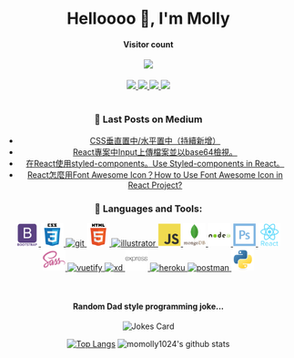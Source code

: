 <h1 align="center">Helloooo 👋, I'm Molly</h1>

<div align="center"> 
  <h4>Visitor count</h4>
  <img src="https://profile-counter.glitch.me/momolly1024/count.svg" />
</div>



<br>

<div align="center"> 
 
  <a href="https://molly1024.medium.com/" target="_blank">
      <img src="https://img.shields.io/badge/medium-%2312100E.svg?&style=for-the-badge&logo=medium&logoColor=white" />
  </a>
    
  <a href="mailto:momolly1024@gmail.com">
      <img src="https://img.shields.io/badge/-mail-red?style=for-the-badge&logo=gmail&logoColor=white"/>
  </a>

  <a href="https://reurl.cc/ogLrDl" target="_blank">
      <img src="https://img.shields.io/badge/-resume-green?style=for-the-badge&logo=gitlab&logoColor=white"/>
  </a>
  
  <a href="https://momolly1024.github.io/momolly1024/" target="_blank">
      <img src="https://img.shields.io/badge/My%20Website-blue?style=for-the-badge"/>
  </a>
  

  
  
</div>

<br>

<div align="center"> 
 <h3 >📝 Last Posts on Medium</h3>
  <ul>
    <li> <a href="https://molly1024.medium.com/css%E5%9E%82%E7%9B%B4%E7%BD%AE%E4%B8%AD-%E6%B0%B4%E5%B9%B3%E7%BD%AE%E4%B8%AD-%E6%8C%81%E7%BA%8C%E6%96%B0%E5%A2%9E-675a9e558ec3" target="_blank">
     CSS垂直置中/水平置中（持續新增）
  </a></li>
     <li> <a href="https://molly1024.medium.com/react%E5%B0%88%E6%A1%88%E4%B8%ADinput%E4%B8%8A%E5%82%B3%E6%AA%94%E6%A1%88%E4%B8%A6%E4%BB%A5base64%E6%AA%A2%E8%A6%96-3f4df797465e">
     React專案中Input上傳檔案並以base64檢視。
  </a></li>
     <li><a href="https://molly1024.medium.com/%E5%9C%A8react%E4%BD%BF%E7%94%A8styled-components-use-styled-components-in-react-b221a696d16b" target="_blank">
      在React使用styled-components。Use Styled-components in React。
  </a></li>
    <li> <a href="https://molly1024.medium.com/react%E6%80%8E%E9%BA%BC%E7%94%A8font-awesome-icon-how-to-use-font-awesome-icon-in-react-project-517971c36c05" target="_blank">
     React怎麼用Font Awesome Icon？How to Use Font Awesome Icon in React Project?
  </a></li>
  </ul>
 
    
 

  
  
  
  
</div>



<div align="center"> 



  <h3 >🔧 Languages and Tools:</h3>
  <p > 
    <a href="https://getbootstrap.com" target="_blank"> 
      <img src="https://raw.githubusercontent.com/devicons/devicon/master/icons/bootstrap/bootstrap-plain-wordmark.svg" alt="bootstrap" width="40" height="40"/> </a> 
    <a href="https://www.w3schools.com/css/" target="_blank"> 
      <img src="https://raw.githubusercontent.com/devicons/devicon/master/icons/css3/css3-original-wordmark.svg" alt="css3" width="40" height="40"/> </a>
    <a href="https://git-scm.com/" target="_blank"> 
      <img src="https://www.vectorlogo.zone/logos/git-scm/git-scm-icon.svg" alt="git" width="40" height="40"/> </a> 
    <a href="https://www.w3.org/html/" target="_blank"> 
      <img src="https://raw.githubusercontent.com/devicons/devicon/master/icons/html5/html5-original-wordmark.svg" alt="html5" width="40" height="40"/> </a>
    <a href="https://www.adobe.com/in/products/illustrator.html" target="_blank">   
      <img src="https://www.vectorlogo.zone/logos/adobe_illustrator/adobe_illustrator-icon.svg" alt="illustrator" width="40" height="40"/> </a>
    <a href="https://developer.mozilla.org/en-US/docs/Web/JavaScript" target="_blank"> 
      <img src="https://raw.githubusercontent.com/devicons/devicon/master/icons/javascript/javascript-original.svg" alt="javascript" width="40" height="40"/> </a> 
    <a href="https://www.mongodb.com/" target="_blank"> 
      <img src="https://raw.githubusercontent.com/devicons/devicon/master/icons/mongodb/mongodb-original-wordmark.svg" alt="mongodb" width="40" height="40"/> </a> 
    <a href="https://nodejs.org" target="_blank"> 
      <img src="https://raw.githubusercontent.com/devicons/devicon/master/icons/nodejs/nodejs-original-wordmark.svg" alt="nodejs" width="40" height="40"/> </a>
     <a href="https://www.photoshop.com/en" target="_blank"> 
      <img src="https://raw.githubusercontent.com/devicons/devicon/master/icons/photoshop/photoshop-line.svg" alt="photoshop" width="40" height="40"/> </a>
    <a href="https://reactjs.org/" target="_blank"> 
      <img src="https://raw.githubusercontent.com/devicons/devicon/master/icons/react/react-original-wordmark.svg" alt="react" width="40" height="40"/> </a> 
    <a href="https://sass-lang.com" target="_blank"> 
      <img src="https://raw.githubusercontent.com/devicons/devicon/master/icons/sass/sass-original.svg" alt="sass" width="40" height="40"/> </a> 
    <a href="https://vuetifyjs.com/en/" target="_blank"> 
      <img src="https://bestofjs.org/logos/vuetify.svg" alt="vuetify" width="40" height="40"/> </a> 
    <a href="https://www.adobe.com/products/xd.html" target="_blank"> 
      <img src="https://cdn.worldvectorlogo.com/logos/adobe-xd.svg" alt="xd" width="40" height="40"/> </a>
    <a href="https://expressjs.com" target="_blank"> 
      <img src="https://raw.githubusercontent.com/devicons/devicon/master/icons/express/express-original-wordmark.svg" 
      alt="express" width="40" height="40"/> </a> 
    <a href="https://heroku.com" target="_blank"> 
      <img src="https://www.vectorlogo.zone/logos/heroku/heroku-icon.svg" 
      alt="heroku" width="40" height="40"/> </a> 
    <a href="https://postman.com" target="_blank"> 
      <img src="https://www.vectorlogo.zone/logos/getpostman/getpostman-icon.svg" 
      alt="postman" width="40" height="40"/> </a> 
    <a href="https://www.python.org" target="_blank"> 
      <img src="https://raw.githubusercontent.com/devicons/devicon/master/icons/python/python-original.svg" alt="python" width="40" height="40"/> </a>    
  </p>
  
 <br>
 
  <h4>Random Dad style programming joke...</h4>
  <img src="https://readme-jokes.vercel.app/api?theme=react" alt="Jokes Card" />
 <br>
  
  [![Top Langs](https://github-readme-stats.vercel.app/api/top-langs/?username=momolly1024&theme=prussian&show_icons=true&layout=compact)](https://github.com/momolly1024/github-readme-stats)
  ![momolly1024's github stats](https://github-readme-stats.vercel.app/api?username=momolly1024&theme=prussian&show_icons=true)

  
  
</div>









